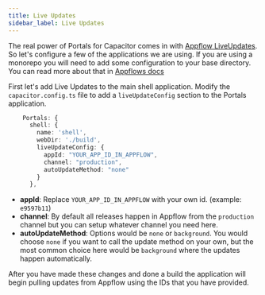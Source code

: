 ```yaml
---
title: Live Updates
sidebar_label: Live Updates
---
```


The real power of Portals for Capacitor comes in with [Appflow LiveUpdates](https://ionic.io/docs/appflow/deploy/intro). So let's configure a few of the applications we are using. If you are using a monorepo you will need to add some configuration to your base directory. You can read more about that in [Appflows docs](https://ionic.io/docs/appflow/cookbook/appflow-config)

First let's add Live Updates to the main shell application. Modify the `capacitor.config.ts` file to add a `liveUpdateConfig` section to the Portals application.

```typescript
    Portals: {
      shell: {
        name: 'shell',
        webDir: './build',
        liveUpdateConfig: {
          appId: "YOUR_APP_ID_IN_APPFLOW",
          channel: "production",
          autoUpdateMethod: "none"
        }
      },
```

- **appId**: Replace `YOUR_APP_ID_IN_APPFLOW` with your own id. (example: `e9597b11`)
- **channel**: By default all releases happen in Appflow from the `production` channel but you can setup whatever channel you need here.
- **autoUpdateMethod**: Options would be `none` or `background`. You would choose `none` if you want to call the update method on your own, but the most common choice here would be `background` where the updates happen automatically.

After you have made these changes and done a build the application will begin pulling updates from Appflow using the IDs that you have provided.
